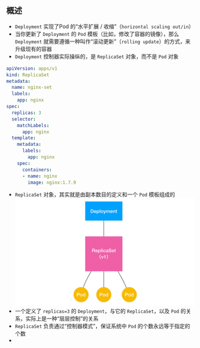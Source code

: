 ## 概述
- `Deployment` 实现了Pod 的“水平扩展 / 收缩”（`horizontal scaling out/in`）
- 当你更新了 `Deployment` 的 `Pod` 模板（比如，修改了容器的镜像），那么 `Deployment` 就需要遵循一种叫作“滚动更新”（`rolling update`）的方式，来升级现有的容器
- `Deployment` 控制器实际操纵的，是 `ReplicaSet` 对象，而不是 `Pod` 对象
```yaml
apiVersion: apps/v1
kind: ReplicaSet
metadata:
  name: nginx-set
  labels:
    app: nginx
spec:
  replicas: 3
  selector:
    matchLabels:
      app: nginx
  template:
    metadata:
      labels:
        app: nginx
    spec:
      containers:
      - name: nginx
        image: nginx:1.7.9
```
- `ReplicaSet` 对象，其实就是由副本数目的定义和一个 `Pod` 模板组成的
![replicaset](https://github.com/com-wushuang/goBasic/blob/main/image/replicaset.webp)
- 一个定义了 `replicas=3` 的 `Deployment`，与它的 `ReplicaSet`，以及 `Pod` 的关系，实际上是一种“层层控制”的关系
- `ReplicaSet` 负责通过“控制器模式”，保证系统中 `Pod` 的个数永远等于指定的个数
- 
